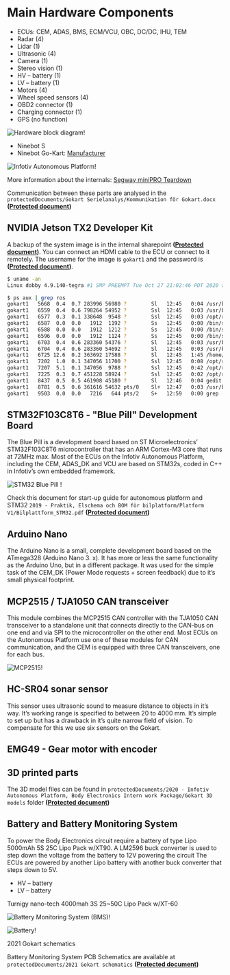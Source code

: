 # Main Hardware Components

- ECUs: CEM, ADAS, BMS, ECM/VCU, OBC, DC/DC, IHU, TEM
- Radar (4)
- Lidar (1)
- Ultrasonic (4)
- Camera (1)
- Stereo vision (1)
- HV – battery (1)
- LV – battery (1)
- Motors (4)
- Wheel speed sensors (4)
- OBD2 connector (1)
- Charging connector (1)
- GPS (no function)

![Hardware block diagram!](assets/images/hwblock.png " Hardware block diagram")


* Ninebot S
* Ninebot Go-Kart:  [Manufacturer](https://store.segway.com/segway-ninebot-gokart-kit)

![ Infotiv Autonomous Platform!](assets/images/ninebot-gokart/ninebot-gokart.jpg " Infotiv Autonomous Platform")

More information about the internals: 
[Segway miniPRO Teardown](https://www.fictiv.com/teardowns/segway-minipro-teardown)

Communication between these parts are analysed in the `protectedDocuments/Gokart Serielanalys/Kommunikation för Gokart.docx` **([Protected document](contact.md))**

## NVIDIA Jetson TX2 Developer Kit
A backup of the system image is in the internal sharepoint **([Protected document](contact.md))**. You can connect an HDMI cable to the ECU or connect to it remotely. The username for the image is `gokart1` and the password is **([Protected document](contact.md))**.

```bash
$ uname -an
Linux dobby 4.9.140-tegra #1 SMP PREEMPT Tue Oct 27 21:02:46 PDT 2020 aarch64 aarch64 aarch64 GNU/Linux

$ ps aux | grep ros
gokart1   5668  0.4  0.7 283996 56980 ?        Sl   12:45   0:04 /usr/bin/python /opt/ros/melodic/bin/roscore
gokart1   6559  0.4  0.6 798264 54952 ?        Ssl  12:45   0:03 /usr/bin/python /opt/ros/melodic/bin/rosmaster --core -p 11311 -w 3 __log:=/home/gokart1/.ros/log/1381b99e-ebcf-11ec-8300-65d39938f186/master.log
gokart1   6577  0.3  0.1 338648  9548 ?        Ssl  12:45   0:03 /opt/ros/melodic/lib/rosout/rosout __name:=rosout __log:=/home/gokart1/.ros/log/1381b99e-ebcf-11ec-8300-65d39938f186/rosout-1.log
gokart1   6587  0.0  0.0   1912  1192 ?        Ss   12:45   0:00 /bin/sh -c . /opt/ros/melodic/setup.sh; . /etc/ros/env.sh; . /home/gokart1/SSD/ROS_projects/RosCanBus/devel/setup.sh; rosrun roscanbus roscanbus_node
gokart1   6588  0.0  0.0   1912  1212 ?        Ss   12:45   0:00 /bin/sh -c . /opt/ros/melodic/setup.sh; . /etc/ros/env.sh; roslaunch usb_cam vision_stack.launch
gokart1   6596  0.0  0.0   1912  1124 ?        Ss   12:45   0:00 /bin/sh -c . /opt/ros/melodic/setup.sh; . /etc/ros/env.sh; roslaunch rplidar_ros rplidar.launch
gokart1   6703  0.4  0.6 283360 54376 ?        Sl   12:45   0:03 /usr/bin/python /opt/ros/melodic/bin/roslaunch usb_cam vision_stack.launch
gokart1   6704  0.4  0.6 283360 54692 ?        Sl   12:45   0:03 /usr/bin/python /opt/ros/melodic/bin/roslaunch rplidar_ros rplidar.launch
gokart1   6725 12.6  0.2 363692 17588 ?        Sl   12:45   1:45 /home/olle/SSD/ROS_projects/RosCanBus/devel/lib/roscanbus/roscanbus_node
gokart1   7202  1.0  0.1 347056 11700 ?        Ssl  12:45   0:08 /opt/ros/melodic/lib/rplidar_ros/rplidarNode __name:=A2_lidar_node __log:=/home/gokart1/.ros/log/1381b99e-ebcf-11ec-8300-65d39938f186/A2-A2_lidar_node-1.log
gokart1   7207  5.1  0.1 347056  9788 ?        Ssl  12:45   0:42 /opt/ros/melodic/lib/rplidar_ros/rplidarNode __name:=S1_lidar_node __log:=/home/gokart1/.ros/log/1381b99e-ebcf-11ec-8300-65d39938f186/S1-S1_lidar_node-2.log
gokart1   7225  0.3  0.7 451228 58924 ?        Ssl  12:45   0:02 /opt/ros/melodic/lib/image_proc/image_proc __name:=image_proc __log:=/home/gokart1/.ros/log/1381b99e-ebcf-11ec-8300-65d39938f186/usb_cam-image_proc-2.log
gokart1   8437  0.5  0.5 461908 45180 ?        Sl   12:46   0:04 gedit /home/gokart1/hamid/rostopic.txt
gokart1   8781  0.5  0.6 361616 54632 pts/0    Sl+  12:47   0:03 /usr/bin/python2 /opt/ros/melodic/bin/rostopic pub /Speed_Request_Turn std_msgs/Float32 10
gokart1   9503  0.0  0.0   7216   644 pts/2    S+   12:59   0:00 grep --color=auto ros

```
## STM32F103C8T6 - "Blue Pill" Development Board

The Blue Pill is a development board based on ST Microelectronics’ STM32F103C8T6 microcontroller that has an ARM Cortex-M3 core that runs at 72MHz max. Most of the ECUs on the Infotiv Autonomous Platform, including the CEM, ADAS_DK and VCU are based on STM32s, coded in C++ in Infotiv’s own embedded framework.

![STM32 Blue Pill !](assets/images/boards/STM32F103C8T6_Blue_Pill-1.jpg " STM32 Blue Pill ")

Check this document for start-up guide for autonomous platform and STM32 `2019 - Praktik, Elschema och BOM för bilplatform/Platform V1/Bilplattform_STM32.pdf` **([Protected document](contact.md))**


## Arduino Nano
The Arduino Nano is a small, complete development board based on the ATmega328 (Arduino Nano 3. x). It has more or less the same functionality as the Arduino Uno, but in a different package. It was used for the simple task of the CEM_DK (Power Mode requests + screen feedback) due to it’s small physical footprint.

## MCP2515 / TJA1050 CAN transceiver
This module combines the MCP2515 CAN controller with the TJA1050 CAN transceiver to a standalone unit that connects directly to the CAN-bus on one end and via SPI to the microcontroller on the other end. Most ECUs on the Autonomous Platform use one of these modules for CAN communication, and the CEM is equipped with three CAN transceivers, one for each bus.

![MCP2515!](assets/images/boards/MCP2515.jpg " MCP2515")


## HC-SR04 sonar sensor
This sensor uses ultrasonic sound to measure distance to objects in it’s way. It’s working range is specified to between 20 to 4000 mm. It’s simple to set up but has a drawback in it’s quite narrow field of vision. To compensate for this we use six sensors on the Gokart.

## EMG49 - Gear motor with encoder


## 3D printed parts
The 3D model files can be found in `protectedDocuments/2020 - Infotiv Autonomous Platform, Body Electronics Intern work Package/Gokart 3D models` folder   **([Protected document](contact.md))**

## Battery and Battery Monitoring System

To power the Body Electronics circuit require a battery of type Lipo 5000mAh 5S 25C Lipo Pack w/XT90. A LM2596 buck converter is used to step down the voltage from the battery to 12V powering the circuit
The ECUs are powered by another Lipo battery with another buck converter that steps down to 5V.

- HV – battery
- LV – battery

Turnigy nano-tech 4000mah 3S 25~50C Lipo Pack w/XT-60

![Battery Monitoring System (BMS)!](assets/images/ninebot-gokart/batteryMS.jpg "Battery Monitoring System (BMS)")

![Battery!](assets/images/ninebot-gokart/battery.jpg "Battery")

2021 Gokart schematics

Battery Monitoring System PCB Schematics are available at `protectedDocuments/2021 Gokart schematics` **([Protected document](contact.md))**
